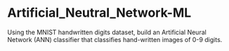 # Artificial_Neutral_Network-ML
Using the MNIST handwritten digits dataset, build an Artificial Neural Network (ANN) classifier that classifies hand-written images of 0-9 digits.
